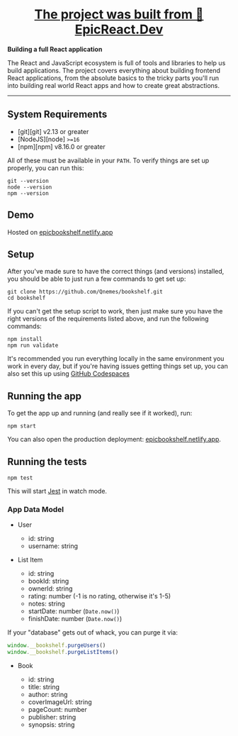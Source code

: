 <div>
  <h1 align="center"><a href="https://epicreact.dev/app">The project was built from 🚀 EpicReact.Dev</a></h1>
  <strong>
    Building a full React application
  </strong>
  <p>
    The React and JavaScript ecosystem is full of tools and libraries to help
    us build applications. The project covers everything about building frontend React
    applications, from the absolute basics to the tricky parts you'll run into
    building real world React apps and how to create great abstractions.
  </p>

</div>

<hr />

## System Requirements

- [git][git] v2.13 or greater
- [NodeJS][node] `>=16`
- [npm][npm] v8.16.0 or greater

All of these must be available in your `PATH`. To verify things are set up
properly, you can run this:

```shell
git --version
node --version
npm --version
```

## Demo

Hosted on [epicbookshelf.netlify.app](https://epicbookshelf.netlify.app/)

## Setup

After you've made sure to have the correct things (and versions) installed, you
should be able to just run a few commands to get set up:

```
git clone https://github.com/Qnemes/bookshelf.git
cd bookshelf
```

If you can't get the setup script to work, then just make sure you have the
right versions of the requirements listed above, and run the following commands:

```shell
npm install
npm run validate
```

It's recommended you run everything locally in the same environment you work in
every day, but if you're having issues getting things set up, you can also set
this up using [GitHub Codespaces](https://github.com/features/codespaces)

## Running the app

To get the app up and running (and really see if it worked), run:

```shell
npm start
```

You can also open the production deployment:
[epicbookshelf.netlify.app](https://epicbookshelf.netlify.app/).

## Running the tests

```shell
npm test
```

This will start [Jest](https://jestjs.io/) in watch mode.

### App Data Model

- User

  - id: string
  - username: string

- List Item

  - id: string
  - bookId: string
  - ownerId: string
  - rating: number (-1 is no rating, otherwise it's 1-5)
  - notes: string
  - startDate: number (`Date.now()`)
  - finishDate: number (`Date.now()`)

If your "database" gets out of whack, you can purge it via:

```javascript
window.__bookshelf.purgeUsers()
window.__bookshelf.purgeListItems()
```

- Book

  - id: string
  - title: string
  - author: string
  - coverImageUrl: string
  - pageCount: number
  - publisher: string
  - synopsis: string
